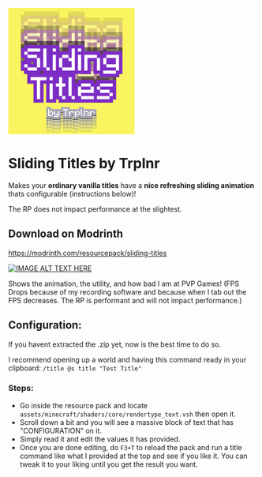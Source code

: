 ![Sliding Titles Icon](pack.png)
# Sliding Titles by Trplnr
Makes your **ordinary vanilla titles** have a **nice refreshing sliding animation** thats configurable (instructions below)!

The RP does not impact performance at the slightest.

## Download on Modrinth
https://modrinth.com/resourcepack/sliding-titles

[![IMAGE ALT TEXT HERE](https://img.youtube.com/vi/G06HAZpr75Q/maxresdefault.jpg)](https://www.youtube.com/watch?v=G06HAZpr75Q)

Shows the animation, the utility, and how bad I am at PVP Games! (FPS Drops because of my recording software and because when I tab out the FPS decreases. The RP is performant and will not impact performance.)

## Configuration:
If you havent extracted the .zip yet, now is the best time to do so.

I recommend opening up a world and having this command ready in your clipboard: `/title @s title "Test Title"`

### Steps:
- Go inside the resource pack and locate `assets/minecraft/shaders/core/rendertype_text.vsh` then open it.
- Scroll down a bit and you will see a massive block of text that has "CONFIGURATION" on it.
- Simply read it and edit the values it has provided.
- Once you are done editing, do `F3+T` to reload the pack and run a title command like what I provided at the top and see if you like it. You can tweak it to your liking until you get the result you want.
